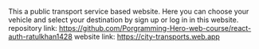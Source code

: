 This a public transport service based website. Here you can choose your vehicle and select your destination by sign up or log in in this website.
repository link: https://github.com/Porgramming-Hero-web-course/react-auth-ratulkhan1428
website link: https://city-transports.web.app
